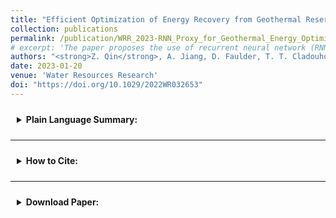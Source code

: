 ```yaml
---
title: "Efficient Optimization of Energy Recovery from Geothermal Reservoirs with Recurrent Neural Network Predictive Models"
collection: publications
permalink: /publication/WRR_2023-RNN_Proxy_for_Geothermal_Energy_Optimization
# excerpt: 'The paper proposes the use of recurrent neural network (RNN) architectures for optimizing energy recovery from geothermal reservoirs.'
authors: "<strong>Z. Qin</strong>, A. Jiang, D. Faulder, T. T. Cladouhos, and B. Jafarpour<sup>†</sup>"
date: 2023-01-20
venue: 'Water Resources Research'
doi: "https://doi.org/10.1029/2022WR032653"
---
```


<details>
  <summary style="padding: 10px; cursor: pointer;">
    <b>Plain Language Summary:</b>
  </summary>
  <div style="text-align: justify; margin-top: 10px;">
	The paper proposes the use of recurrent neural network (RNN) architectures for capturing the dynamics of historical well response data as a function of input control variables. A trained RNN is then used as an efficient input-output dynamical model for optimization of energy recovery from geothermal reservoirs. Results from time-consuming simulation-based and fast RNN prediction models are presented and evaluated to compare the optimization strategies of the two approaches, indicating their consistency. The results suggest that RNN can be used as an efficient dynamic prediction tool for decision support and management of geothermal reservoir operations and development.
  </div>
</details>

---

<details>
  <summary style="padding: 10px; cursor: pointer;">
    <b>How to Cite:</b>
  </summary>
  <div style="margin-top: 10px;">
    <pre style="font-size: 12px; background-color: #f5f5f5; padding: 10px; border-radius: 5px; overflow-x: auto;">
@article{qin_efficient_2023,
	title = {Efficient {Optimization} of {Energy} {Recovery} {From} {Geothermal} {Reservoirs} {With} {Recurrent} {Neural} {Network} {Predictive} {Models}},
	volume = {59},
	issn = {0043-1397},
	doi = {10.1029/2022WR032653},
	number = {3},
	journal = {Water Resources Research},
	author = {Qin, Zhen and Jiang, Anyue and Faulder, Dave and Cladouhos, Trenton T. and Jafarpour, Behnam},
	month = mar,
	year = {2023},
	pages = {e2022WR032653},
}
    </pre>
  </div>
</details>

---

<details>
  <summary style="padding: 10px; cursor: pointer;">
  <!-- <summary style="background-color: #f0f0f0; border: 1px solid #ccc; padding: 10px; cursor: pointer;"> -->
    <b>Download Paper:</b>
  </summary>
  <div style="margin-top: 10px;">
    📄 <a href="http://zhenqin-usc.github.io/files/QinEtAl-WRR_2023-RNN_Proxy_Optimization.pdf" target="_blank">Download paper here</a>
    <iframe src="/files/QinEtAl-WRR_2023-RNN_Proxy_Optimization.pdf" width="100%" height="1000px" style="border: none;"></iframe>
  </div>
</details>
